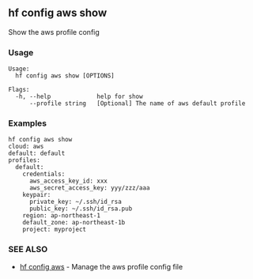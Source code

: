 ## hf config aws show

Show the aws profile config

<!-- usage -->

### Usage

```
Usage:
  hf config aws show [OPTIONS]

Flags:
  -h, --help             help for show
      --profile string   [Optional] The name of aws default profile

```
<!-- description and examples -->

### Examples

```
hf config aws show
cloud: aws
default: default
profiles:
  default:
    credentials:
      aws_access_key_id: xxx
      aws_secret_access_key: yyy/zzz/aaa
    keypair:
      private_key: ~/.ssh/id_rsa
      public_key: ~/.ssh/id_rsa.pub
    region: ap-northeast-1
    default_zone: ap-northeast-1b
    project: myproject
```

<!-- see also -->

### SEE ALSO

* [hf config aws](hf_config_aws.md)	 - Manage the aws profile config file

